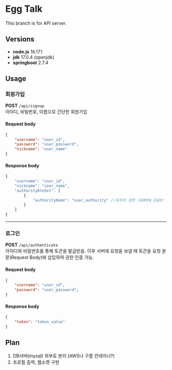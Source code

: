 # Egg Talk
This branch is for API server.

## Versions

- <b>node.js</b> 16.17.1
- <b>jdk</b> 17.0.4 (openjdk)
- <b>springboot</b> 2.7.4

## Usage

### 회원가입 
<b>POST</b> `/api/signup`  
아이디, 비밀번호, 이름으로 간단한 회원가입

#### Request body
```json
{
    "username": "user_id",
    "password": "user_password",
    "nickname": "user_name"
}
```
#### Response body

```javascript
{
    "username": "user_id",
    "nickname": "user_name",
    "authorityDtoSet": [
        {
            "authorityName": "user_authority" //유저의 권한 (ADMIN_USER: 관리자, ROLE_USER: 일반 유저)
        }
    ]
}
```
---

### 로그인
<b>POST</b> `/api/authenticate`  
아이디와 비밀번호를 통해 토큰을 발급받음. 이후 서버에 요청을 보낼 때 토큰을 요청 본문(Request Body)에 삽입하여 권한 인증 가능.
#### Request body
```json
{
    "username": "user_id",
    "password": "user_password",
}
```

#### Response body
```json
{
    "token": "token_value"
}
```

## Plan

1. DB서버(mysql) 외부로 분리 (AWS나 구름 컨테이너?)
2. 프로필 출력, 웹소켓 구현
